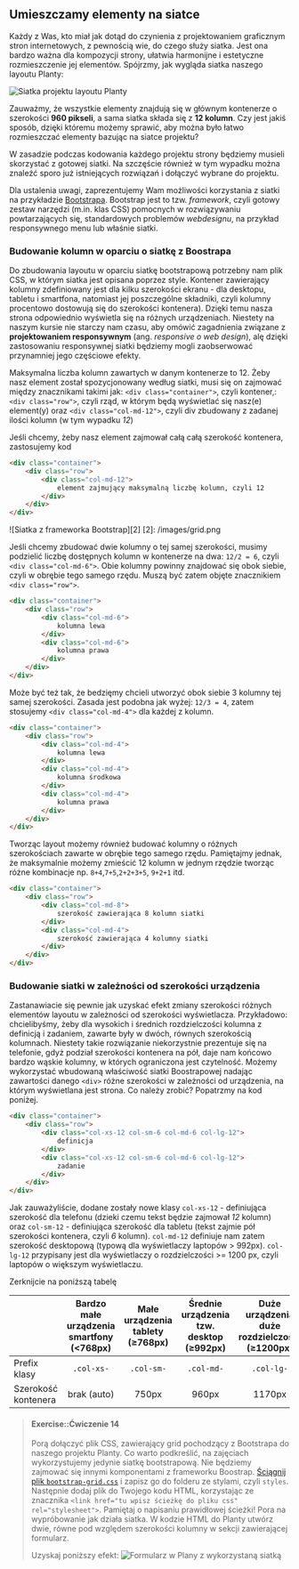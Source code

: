 ## Umieszczamy elementy na siatce

Każdy z Was, kto miał jak dotąd do czynienia z projektowaniem graficznym stron internetowych, z pewnością wie, do czego służy siatka. Jest ona bardzo ważna dla kompozycji strony, ułatwia harmonijne i estetyczne rozmieszczenie jej elementów. Spójrzmy, jak wygląda siatka naszego layoutu Planty:

![Siatka projektu layoutu Planty][1]

[1]: /images/planty-grid.jpg

Zauważmy, że wszystkie elementy znajdują się w głównym kontenerze o szerokości **960 pikseli**, a sama siatka składa się z **12 kolumn**. Czy jest jakiś sposób, dzięki któremu możemy sprawić, aby można było łatwo rozmieszczać elementy bazując na siatce projektu? 

W zasadzie podczas kodowania każdego projektu strony będziemy musieli skorzystać z gotowej siatki. Na szczęście również w tym wypadku można znaleźć sporo już istniejących rozwiązań i dołączyć wybrane do projektu.

Dla ustalenia uwagi, zaprezentujemy Wam możliwości korzystania z siatki na przykładzie [Bootstrapa](http://getbootstrap.com/css/#grid). Bootstrap jest to tzw. *framework*, czyli gotowy zestaw narzędzi (m.in. klas CSS) pomocnych w rozwiązywaniu powtarzających się, standardowych problemów *webdesignu*, na przykład responsywnego menu lub właśnie siatki.

### Budowanie kolumn w oparciu o siatkę z Boostrapa

Do zbudowania layoutu w oparciu siatkę bootstrapową potrzebny nam plik CSS, w którym siatka jest opisana poprzez style. Kontener zawierający kolumny zdefiniowany jest dla kilku szerokości ekranu - dla desktopu, tabletu i smartfona, natomiast jej poszczególne składniki, czyli kolumny procentowo dostowują się do szerokości kontenera). Dzięki temu nasza strona odpowiednio wyświetla się na różnych urządzeniach. Niestety na naszym kursie nie starczy nam czasu, aby omówić zagadnienia związane z **projektowaniem responsywnym** (ang. <i>responsive o web design</i>), alę dzięki zastosowaniu responsywnej siatki będziemy mogli zaobserwować przynamniej jego częściowe efekty.

Maksymalna liczba kolumn zawartych w danym kontenerze to 12. Żeby nasz element został spozycjonowany według siatki, musi się on zajmować między znacznikami takimi jak:
`<div class="container">`, czyli kontener,:
`<div class="row">`, czyli rząd, w którym będą wyświetlać się nasz(e) element(y)
oraz `<div class="col-md-12">`, czyli div zbudowany z zadanej ilości kolumn (w tym wypadku *12*)

Jeśli chcemy, żeby nasz element zajmował całą całą szerokość kontenera, zastosujemy kod
```html
<div class="container">
	<div class="row">   
    	<div class="col-md-12">
    		element zajmujący maksymalną liczbę kolumn, czyli 12
        </div>
	</div>   
</div>                 
```   

![Siatka z frameworka Bootstrap][2]
[2]: /images/grid.png


Jeśli chcemy zbudować dwie kolumny o tej samej szerokości, musimy podzielić liczbę dostępnych kolumn w kontenerze na dwa: `12/2 = 6`, czyli `<div class="col-md-6">`. Obie kolumny powinny znajdować się obok siebie, czyli w obrębie tego samego rzędu.  Muszą być zatem objęte znacznikiem `<div class="row">`.


```html
<div class="container">
	<div class="row">   
    	<div class="col-md-6">
			kolumna lewa
        </div>
        <div class="col-md-6">
        	kolumna prawa
        </div>
	</div>   
</div>                 
```      

Może być też tak, że bedzięmy chcieli utworzyć obok siebie 3 kolumny tej samej szerokości. Zasada jest podobna jak wyżej: `12/3 = 4`, zatem stosujemy `<div class="col-md-4">` dla każdej z kolumn.

```html
<div class="container">
	<div class="row">   
    	<div class="col-md-4">
			kolumna lewa
        </div>
        <div class="col-md-4">
        	kolumna środkowa  
        </div>
        <div class="col-md-4">
        	kolumna prawa
        </div>
	</div>   
</div>                 
```  
Tworząc layout możemy również budować kolumny o różnych szerokościach zawarte w obrębie tego samego rzędu. Pamiętajmy jednak, że maksymalnie możemy zmieścić 12 kolumn w jednym rzędzie tworząc różne kombinacje np. `8+4`,`7+5`,`2+2+3+5`, `9+2+1` itd. 

```html
<div class="container">
	<div class="row">   
    	<div class="col-md-8">
			szerokość zawierająca 8 kolumn siatki
        </div>
        <div class="col-md-4">
        	szerokość zawierająca 4 kolumny siatki 
        </div>
	</div>   
</div>                 
```  



### Budowanie siatki w zależności od szerokości urządzenia
Zastanawiacie się pewnie jak uzyskać efekt zmiany szerokości różnych elementów layoutu w zależności od szerokości wyświetlacza.
Przykładowo: chcielibyśmy, żeby dla wysokich i średnich rozdzielczości kolumna z definicją i zadaniem, zawarte były w dwóch, równych szerokością kolumnach. Niestety takie rozwiązanie niekorzystnie prezentuje się na telefonie, gdyż podział szerokości kontenera na pół, daje nam końcowo bardzo wąskie kolumny, w których ograniczona jest czytelność. Możemy wykorzystać wbudowaną właściwość siatki Boostrapowej nadając zawartości danego `<div>` różne szerokości w zależności od urządzenia, na którym wyświetlana jest strona. 
Co należy zrobić? Popatrzmy na kod poniżej.
```html
<div class="container">
	<div class="row">   
    	<div class="col-xs-12 col-sm-6 col-md-6 col-lg-12">
			definicja
        </div>
        <div class="col-xs-12 col-sm-6 col-md-6 col-lg-12">
        	zadanie
        </div>
	</div>   
</div>                 
```  
Jak zauważyliście, dodane zostały nowe klasy `col-xs-12` - definiująca szerokość dla telefonu (dzieki czemu tekst będzie zajmował *12* kolumn) oraz `col-sm-12` - definiująca szerokość dla tabletu (tekst zajmie pół szerokości kontenera, czyli *6* kolumn). `col-md-12` definiuje nam zatem szerokość desktopową (typową dla wyświetlaczy laptopów > 992px). `col-lg-12` przypisany jest dla wyświetlaczy o rozdzielczości >= 1200 px, czyli laptopów o większym wyświetlaczu.

Zerknijcie na poniższą tabelę

|  | Bardzo małe urządzenia <br>smartfony (<768px) | Małe urządzenia<br>tablety (≥768px) | Średnie urządzenia<br>tzw. desktop (≥992px) | Duże urządzenia<br>duże rozdzielczości (≥1200px) 
| -------------- |:---:| :---:| :---:| :---:|
| Prefix klasy       | `.col-xs-` | `.col-sm-` |`.col-md-`| `.col-lg-` | 
| Szerokość kontenera       | brak (auto) | 750px | 960px | 1170px | 




> #### Exercise::Ćwiczenie 14
>
> Porą dołączyć plik CSS, zawierający grid pochodzący z Bootstrapa do naszego projektu Planty. Co warto podkreślić, na zajęciach wykorzystujemy jedynie siatkę bootstrapową. Nie będziemy zajmować się innymi komponentami z frameworku Boostrap.
> <a href="../resources/bootstrap-grid.css" target="_blank">Ściągnij plik `bootstrap-grid.css`</a> i zapisz go do folderu ze stylami, czyli `styles`. Następnie dodaj plik do Twojego kodu HTML, korzystając ze znacznika 
>`<link href="tu wpisz ścieżkę do pliku css" rel="stylesheet">`. Pamiętaj o napisaniu prawidłowej ścieżki!
> Pora na wypróbowanie jak działa siatka.
> W kodzie HTML do Planty utwórz dwie, równe pod względem szerokości kolumny w sekcji zawierającej formularz.
>
>Uzyskaj poniższy efekt:
![Formularz w Plany z wykorzystaną siatką][3]

[3]: /images/grid-form.png